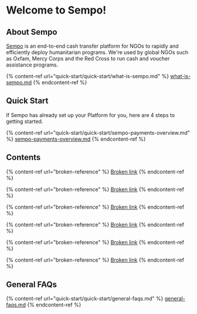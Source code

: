 # Welcome to Sempo!

## About Sempo

[Sempo](https://withsempo.com/ngo-cash-transfers/) is an end-to-end cash transfer platform for NGOs to rapidly and efficiently deploy humanitarian programs. We're used by global NGOs such as Oxfam, Mercy Corps and the Red Cross to run cash and voucher assistance programs.

{% content-ref url="quick-start/quick-start/what-is-sempo.md" %}
[what-is-sempo.md](quick-start/quick-start/what-is-sempo.md)
{% endcontent-ref %}

## Quick Start

If Sempo has already set up your Platform for you, here are 4 steps to getting started.

{% content-ref url="quick-start/quick-start/sempo-payments-overview.md" %}
[sempo-payments-overview.md](quick-start/quick-start/sempo-payments-overview.md)
{% endcontent-ref %}

## Contents

{% content-ref url="broken-reference" %}
[Broken link](broken-reference)
{% endcontent-ref %}

{% content-ref url="broken-reference" %}
[Broken link](broken-reference)
{% endcontent-ref %}

{% content-ref url="broken-reference" %}
[Broken link](broken-reference)
{% endcontent-ref %}

{% content-ref url="broken-reference" %}
[Broken link](broken-reference)
{% endcontent-ref %}

{% content-ref url="broken-reference" %}
[Broken link](broken-reference)
{% endcontent-ref %}

{% content-ref url="broken-reference" %}
[Broken link](broken-reference)
{% endcontent-ref %}

## General FAQs

{% content-ref url="quick-start/quick-start/general-faqs.md" %}
[general-faqs.md](quick-start/quick-start/general-faqs.md)
{% endcontent-ref %}







